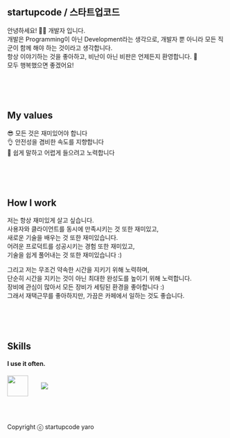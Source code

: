 ## startupcode / 스타트업코드  
안녕하세요! 🙋‍♂️ 개발자 입니다.  
개발은 Programming이 아닌 Development라는 생각으로, 개발자 뿐 아니라 모든 직군이 함께 해야 하는 것이라고 생각합니다.  
항상 이야기하는 것을 좋아하고, 비난이 아닌 비판은 언제든지 환영합니다. 🥰  
모두 행복했으면 좋겠어요!

<br /><br /><br />

## My values  
😎 모든 것은 재미있어야 합니다  
👌 안전성을 겸비한 속도를 지향합니다  
🦻 쉽게 말하고 어렵게 들으려고 노력합니다

<br /><br /><br />

## How I work  
저는 항상 재미있게 살고 싶습니다.  
사용자와 클라이언트를 동시에 만족시키는 것 또한 재미있고,  
새로운 기술을 배우는 것 또한 재미있습니다.  
어려운 프로덕트를 성공시키는 경험 또한 재미있고,  
기술을 쉽게 풀어내는 것 또한 재미있습니다 :)  

그리고 저는 무조건 약속한 시간을 지키기 위해 노력하며,  
단순히 시간을 지키는 것이 아닌 최대한 완성도를 높이기 위해 노력합니다.  
장비에 관심이 많아서 모든 장비가 세팅된 환경을 좋아합니다 :)  
그래서 재택근무를 좋아하지만, 가끔은 카페에서 일하는 것도 좋습니다.

<br /><br /><br />

## Skills  
#### I use it often.  

<div style="display:flex; gap:30px; flex-wrap:wrap; align-items:center;">
  <img src="https://cdn.jsdelivr.net/gh/devicons/devicon/icons/java/java-original-wordmark.svg" height="48"/>
  <img src="https://img.shields.io/badge/GitHub-181717.svg?&style=for-the-badge&logo=GitHub&logoColor=white"/>
</div>

<br /><br />

Copyright ⓒ startupcode yaro
